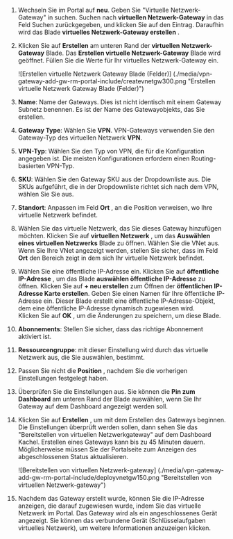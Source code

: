 1. Wechseln Sie im Portal auf **neu**. Geben Sie "Virtuelle Netzwerk-Gateway" in suchen. Suchen nach **virtuellen Netzwerk-Gateway** in das Feld Suchen zurückgegeben, und klicken Sie auf den Eintrag. Daraufhin wird das Blade **virtuelles Netzwerk-Gateway erstellen** .
2. Klicken Sie auf **Erstellen** am unteren Rand der **virtuellen Netzwerk-Gateway** Blade. Das **Erstellen virtuelle Netzwerk-Gateway** Blade wird geöffnet. Füllen Sie die Werte für Ihr virtuelles Netzwerk-Gateway ein.

    ![Erstellen virtuelle Netzwerk Gateway Blade (Felder)] (./media/vpn-gateway-add-gw-rm-portal-include/createvnetgw300.png "Erstellen virtuelle Netzwerk Gateway Blade (Felder)")

3. **Name**: Name der Gateways. Dies ist nicht identisch mit einem Gateway Subnetz benennen. Es ist der Name des Gatewayobjekts, das Sie erstellen.

4. **Gateway Type**: Wählen Sie **VPN**. VPN-Gateways verwenden Sie den Gateway-Typ des virtuellen Netzwerk **VPN**. 

5. **VPN-Typ**: Wählen Sie den Typ von VPN, die für die Konfiguration angegeben ist. Die meisten Konfigurationen erfordern einen Routing-basierten VPN-Typ.

6. **SKU**: Wählen Sie den Gateway SKU aus der Dropdownliste aus. Die SKUs aufgeführt, die in der Dropdownliste richtet sich nach dem VPN, wählen Sie Sie aus.

7. **Standort**: Anpassen im Feld **Ort** , an die Position verweisen, wo Ihre virtuelle Netzwerk befindet.
 
8. Wählen Sie das virtuelle Netzwerk, das Sie dieses Gateway hinzufügen möchten. Klicken Sie auf **virtuellen Netzwerk** , um das **Auswählen eines virtuellen Netzwerks** Blade zu öffnen. Wählen Sie die VNet aus. Wenn Sie Ihre VNet angezeigt werden, stellen Sie sicher, dass im Feld **Ort** den Bereich zeigt in dem sich Ihr virtuelle Netzwerk befindet.

9. Wählen Sie eine öffentliche IP-Adresse ein. Klicken Sie auf **öffentliche IP-Adresse** , um das Blade **auswählen öffentliche IP-Adresse** zu öffnen. Klicken Sie auf **+ neu erstellen** zum Öffnen der **öffentlichen IP-Adresse Karte erstellen**. Geben Sie einen Namen für Ihre öffentliche IP-Adresse ein. Dieser Blade erstellt eine öffentliche IP-Adresse-Objekt, dem eine öffentliche IP-Adresse dynamisch zugewiesen wird.<br>Klicken Sie auf **OK** , um die Änderungen zu speichern, um diese Blade.

10. **Abonnements**: Stellen Sie sicher, dass das richtige Abonnement aktiviert ist.

11. **Ressourcengruppe**: mit dieser Einstellung wird durch das virtuelle Netzwerk aus, die Sie auswählen, bestimmt. 

12. Passen Sie nicht die **Position** , nachdem Sie die vorherigen Einstellungen festgelegt haben.

13. Überprüfen Sie die Einstellungen aus. Sie können die **Pin zum Dashboard** am unteren Rand der Blade auswählen, wenn Sie Ihr Gateway auf dem Dashboard angezeigt werden soll.

14. Klicken Sie auf **Erstellen** , um mit dem Erstellen des Gateways beginnen. Die Einstellungen überprüft werden sollen, dann sehen Sie das "Bereitstellen von virtuellen Netzwerkgateway" auf dem Dashboard Kachel. Erstellen eines Gateways kann bis zu 45 Minuten dauern. Möglicherweise müssen Sie der Portalseite zum Anzeigen des abgeschlossenen Status aktualisieren.

    ![Bereitstellen von virtuellen Netzwerk-gateway] (./media/vpn-gateway-add-gw-rm-portal-include/deployvnetgw150.png "Bereitstellen von virtuellen Netzwerk-gateway")

11. Nachdem das Gateway erstellt wurde, können Sie die IP-Adresse anzeigen, die darauf zugewiesen wurde, indem Sie das virtuelle Netzwerk im Portal. Das Gateway wird als ein angeschlossenes Gerät angezeigt. Sie können das verbundene Gerät (Schlüsselaufgaben virtuelles Netzwerk), um weitere Informationen anzuzeigen klicken.



